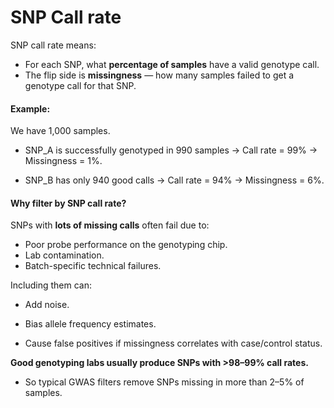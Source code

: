 # SNP Call rate

SNP call rate means:

-   For each SNP, what **percentage of samples** have a valid genotype
    call.
-   The flip side is **missingness** — how many samples failed to get a
    genotype call for that SNP.

#### Example:

We have 1,000 samples.

-   SNP\_A is successfully genotyped in 990 samples → Call rate = 99% →
    Missingness = 1%.

-   SNP\_B has only 940 good calls → Call rate = 94% → Missingness = 6%.

#### Why filter by SNP call rate?

SNPs with **lots of missing calls** often fail due to:

-   Poor probe performance on the genotyping chip.
-   Lab contamination.
-   Batch-specific technical failures.

Including them can:

-   Add noise.

-   Bias allele frequency estimates.

-   Cause false positives if missingness correlates with case/control
    status.

**Good genotyping labs usually produce SNPs with &gt;98–99% call
rates.**

-   So typical GWAS filters remove SNPs missing in more than 2–5% of
    samples.
